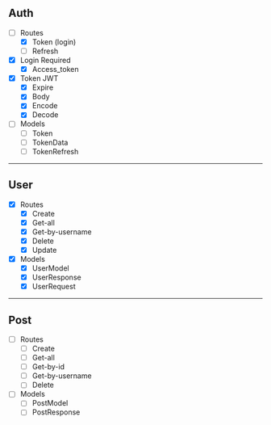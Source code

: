## Auth
- [ ] Routes
  - [x] Token (login)
  - [ ] Refresh
- [x] Login Required
  - [x] Access_token
- [x] Token JWT
  - [x] Expire
  - [x] Body
  - [x] Encode
  - [x] Decode
- [ ] Models
  - [ ] Token
  - [ ] TokenData
  - [ ] TokenRefresh

---
## User
- [x] Routes 
  - [x] Create
  - [x] Get-all
  - [x] Get-by-username
  - [x] Delete
  - [x] Update   
- [x] Models
  - [x] UserModel
  - [x] UserResponse
  - [x] UserRequest      
  
---
## Post
- [ ] Routes
  - [ ] Create
  - [ ] Get-all
  - [ ] Get-by-id
  - [ ] Get-by-username
  - [ ] Delete
- [ ] Models
  - [ ] PostModel
  - [ ] PostResponse